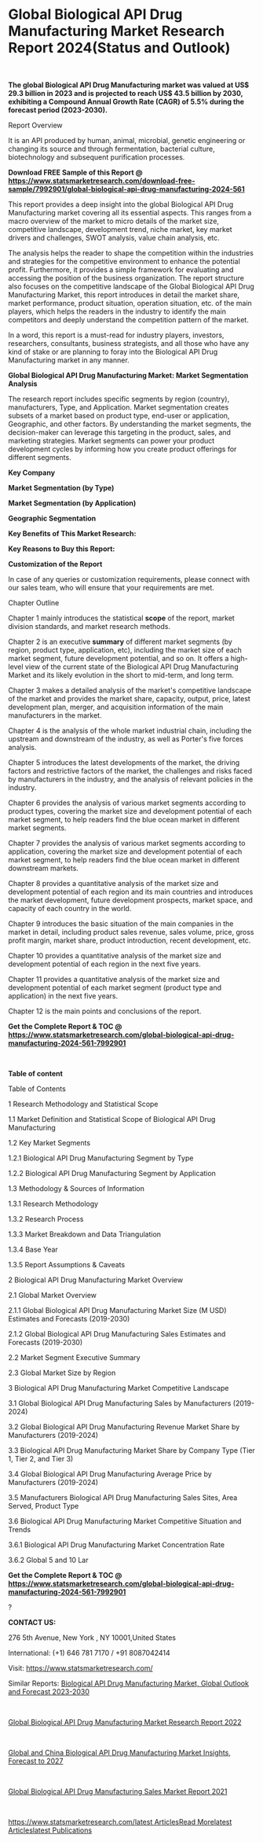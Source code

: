 <h1>Global Biological API Drug Manufacturing Market Research Report 2024(Status and Outlook)</h1><br/><p><strong>The global Biological API Drug Manufacturing market was valued at US$ 29.3 billion in 2023 and is projected to reach US$ 43.5 billion by 2030, exhibiting a Compound Annual Growth Rate (<strong>CAGR</strong>) of 5.5% during the forecast period (2023-2030).</strong></p>
 
 
 
 <p>Report Overview</p>
 
 
 
 <p>It is an API produced by human, animal, microbial, genetic engineering or changing its source and through fermentation, bacterial culture, biotechnology and subsequent purification processes.</p>
 
 
 
 <p><strong>Download FREE Sample of this Report @ <a href="https://www.statsmarketresearch.com/download-free-sample/7992901/global-biological-api-drug-manufacturing-2024-561">https://www.statsmarketresearch.com/download-free-sample/7992901/global-biological-api-drug-manufacturing-2024-561</a></strong></p>
 
 
 
 <p>This report provides a deep insight into the global Biological API Drug Manufacturing market covering all its essential aspects. This ranges from a macro overview of the market to micro details of the market size, competitive landscape, development trend, niche market, key market drivers and challenges, SWOT analysis, value chain analysis, etc.</p>
 
 
 
 <p>The analysis helps the reader to shape the competition within the industries and strategies for the competitive environment to enhance the potential profit. Furthermore, it provides a simple framework for evaluating and accessing the position of the business organization. The report structure also focuses on the competitive landscape of the Global Biological API Drug Manufacturing Market, this report introduces in detail the market share, market performance, product situation, operation situation, etc. of the main players, which helps the readers in the industry to identify the main competitors and deeply understand the competition pattern of the market.</p>
 
 
 
 <p>In a word, this report is a must-read for industry players, investors, researchers, consultants, business strategists, and all those who have any kind of stake or are planning to foray into the Biological API Drug Manufacturing market in any manner.</p>
 
 
 
 <p><strong>Global Biological API Drug Manufacturing Market: Market Segmentation Analysis</strong></p>
 
 
 
 <p>The research report includes specific segments by region (country), manufacturers, Type, and Application. Market segmentation creates subsets of a market based on product type, end-user or application, Geographic, and other factors. By understanding the market segments, the decision-maker can leverage this targeting in the product, sales, and marketing strategies. Market segments can power your product development cycles by informing how you create product offerings for different segments.</p>
 
 
 
 <p><strong>Key Company</strong></p>
 
 
 
 <p><strong>Market Segmentation (by Type)</strong></p>
 
 
 
 <p><strong>Market Segmentation (<strong>by Application</strong>)</strong></p>
 
 
 
 <p><strong>Geographic Segmentation</strong></p>
 
 
 
 <p><strong>Key Benefits of This Market Research:</strong></p>
 
 
 
 <p><strong>Key <strong>Reasons to Buy</strong> this Report:</strong></p>
 
 
 
 <p><strong>Customization of the Report</strong></p>
 
 
 
 <p>In case of any queries or customization requirements, please connect with our sales team, who will ensure that your requirements are met.</p>
 
 
 
 <p>Chapter Outline</p>
 
 
 
 <p>Chapter 1 mainly introduces the statistical <strong>scope</strong> of the report, market division standards, and market research methods.</p>
 
 
 
 <p>Chapter 2 is an executive <strong>summary</strong> of different market segments (by region, product type, application, etc), including the market size of each market segment, future development potential, and so on. It offers a high-level view of the current state of the Biological API Drug Manufacturing Market and its likely evolution in the short to mid-term, and long term.</p>
 
 
 
 <p>Chapter 3 makes a detailed analysis of the market&#39;s competitive landscape of the market and provides the market share, capacity, output, price, latest development plan, merger, and acquisition information of the main manufacturers in the market.</p>
 
 
 
 <p>Chapter 4 is the analysis of the whole market industrial chain, including the upstream and downstream of the industry, as well as Porter&#39;s five forces analysis.</p>
 
 
 
 <p>Chapter 5 introduces the latest developments of the market, the driving factors and restrictive factors of the market, the challenges and risks faced by manufacturers in the industry, and the analysis of relevant policies in the industry.</p>
 
 
 
 <p>Chapter 6 provides the analysis of various market segments according to product types, covering the market size and development potential of each market segment, to help readers find the blue ocean market in different market segments.</p>
 
 
 
 <p>Chapter 7 provides the analysis of various market segments according to application, covering the market size and development potential of each market segment, to help readers find the blue ocean market in different downstream markets.</p>
 
 
 
 <p>Chapter 8 provides a quantitative analysis of the market size and development potential of each region and its main countries and introduces the market development, future development prospects, market space, and capacity of each country in the world.</p>
 
 
 
 <p>Chapter 9 introduces the basic situation of the main companies in the market in detail, including product sales revenue, sales volume, price, gross profit margin, market share, product introduction, recent development, etc.</p>
 
 
 
 <p>Chapter 10 provides a quantitative analysis of the market size and development potential of each region in the next five years.</p>
 
 
 
 <p>Chapter 11 provides a quantitative analysis of the market size and development potential of each market segment (product type and application) in the next five years.</p>
 
 
 
 <p>Chapter 12 is the main points and conclusions of the report.</p>
 
 
 
 <div><b>Get the Complete Report & TOC @ <a href="https://www.statsmarketresearch.com/global-biological-api-drug-manufacturing-2024-561-7992901">https://www.statsmarketresearch.com/global-biological-api-drug-manufacturing-2024-561-7992901</a></b></div>
 
 
 
 <p><br />
 
 <b>Table of content</b></p>
 
 
 
 <p>Table of Contents<br />
 
 1 Research Methodology and Statistical Scope<br />
 
 1.1 Market Definition and Statistical Scope of Biological API Drug Manufacturing<br />
 
 1.2 Key Market Segments<br />
 
 1.2.1 Biological API Drug Manufacturing Segment by Type<br />
 
 1.2.2 Biological API Drug Manufacturing Segment by Application<br />
 
 1.3 Methodology & Sources of Information<br />
 
 1.3.1 Research Methodology<br />
 
 1.3.2 Research Process<br />
 
 1.3.3 Market Breakdown and Data Triangulation<br />
 
 1.3.4 Base Year<br />
 
 1.3.5 Report Assumptions & Caveats<br />
 
 2 Biological API Drug Manufacturing Market Overview<br />
 
 2.1 Global Market Overview<br />
 
 2.1.1 Global Biological API Drug Manufacturing Market Size (M USD) Estimates and Forecasts (2019-2030)<br />
 
 2.1.2 Global Biological API Drug Manufacturing Sales Estimates and Forecasts (2019-2030)<br />
 
 2.2 Market Segment Executive Summary<br />
 
 2.3 Global Market Size by Region<br />
 
 3 Biological API Drug Manufacturing Market Competitive Landscape<br />
 
 3.1 Global Biological API Drug Manufacturing Sales by Manufacturers (2019-2024)<br />
 
 3.2 Global Biological API Drug Manufacturing Revenue Market Share by Manufacturers (2019-2024)<br />
 
 3.3 Biological API Drug Manufacturing Market Share by Company Type (Tier 1, Tier 2, and Tier 3)<br />
 
 3.4 Global Biological API Drug Manufacturing Average Price by Manufacturers (2019-2024)<br />
 
 3.5 Manufacturers Biological API Drug Manufacturing Sales Sites, Area Served, Product Type<br />
 
 3.6 Biological API Drug Manufacturing Market Competitive Situation and Trends<br />
 
 3.6.1 Biological API Drug Manufacturing Market Concentration Rate<br />
 
 3.6.2 Global 5 and 10 Lar</p>
 
 
 
 <div><b>Get the Complete Report & TOC @ <a href="https://www.statsmarketresearch.com/global-biological-api-drug-manufacturing-2024-561-7992901">https://www.statsmarketresearch.com/global-biological-api-drug-manufacturing-2024-561-7992901</a></b></div>
 
 
 
 <p>? </p>
 
 
 
 <p><b>CONTACT US:</b><br />
 
 276 5th Avenue, New York , NY 10001,United States<br />
 
 International: (+1) 646 781 7170 / +91 8087042414<br />
 
 Visit: <a href="https://www.statsmarketresearch.com/">https://www.statsmarketresearch.com/</a><br />
 
 Similar Reports: <a href="https://www.statsmarketresearch.com/global-biological-api-drug-manufacturing-2024-561-7992901">Biological API Drug Manufacturing Market, Global Outlook and Forecast 2023-2030</a><br />
 
 <br />
 
 <a href="https://www.statsmarketresearch.com/global-biological-api-drug-manufacturing-2024-561-7992901">Global Biological API Drug Manufacturing Market Research Report 2022</a><br />
 
 <br />
 
 <a href="https://www.statsmarketresearch.com/global-biological-api-drug-manufacturing-2024-561-7992901">Global and China Biological API Drug Manufacturing Market Insights, Forecast to 2027</a><br />
 
 <br />
 
 <a href="https://www.statsmarketresearch.com/global-biological-api-drug-manufacturing-2024-561-7992901">Global Biological API Drug Manufacturing Sales Market Report 2021</a><br />
 
 <br />
 
 <a href="https://gyeongbokgung.com">https://www.statsmarketresearch.com/</a><a href="https://hallyeomaritime.com">latest Articles</a><a href="https://jingwansa.com">Read More</a><a href="https://nguoiviet.jp/">latest Articles</a><a href="https://www.intelmarketresearch.com/">latest Publications</a></p>